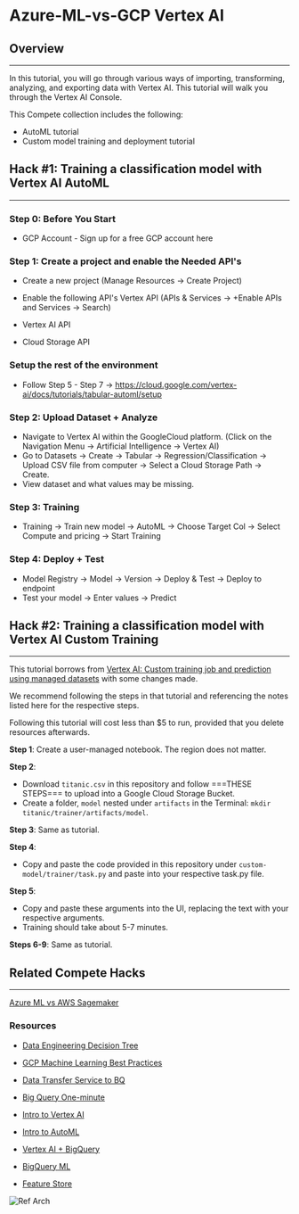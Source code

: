 # Azure-ML-vs-GCP Vertex AI

## Overview
---
In this tutorial, you will go through various ways of importing, transforming, analyzing, and exporting data with Vertex AI. This tutorial will walk you through the Vertex AI Console. 

This Compete collection includes the following:
- AutoML tutorial
- Custom model training and deployment tutorial


<!-- HACK #1 -->
## Hack #1: Training a classification model with Vertex AI AutoML
---

### Step 0: Before You Start 
* GCP Account - Sign up for a free GCP account here

### Step 1: Create a project and enable the Needed API's 
* Create a new project (Manage Resources -> Create Project)
* Enable the following API's Vertex API (APIs & Services -> +Enable APIs and Services -> Search)

 * Vertex AI API
 * Cloud Storage API

### Setup the rest of the environment
* Follow Step 5 - Step 7 -> https://cloud.google.com/vertex-ai/docs/tutorials/tabular-automl/setup 

### Step 2: Upload Dataset + Analyze 
* Navigate to Vertex AI within the GoogleCloud platform. (Click on the Navigation Menu -> Artificial Intelligence -> Vertex AI)
* Go to Datasets -> Create -> Tabular -> Regression/Classification -> Upload CSV file from computer -> Select a Cloud Storage Path -> Create.
* View dataset and what values may be missing.

### Step 3: Training 
* Training -> Train new model -> AutoML -> Choose Target Col -> Select Compute and pricing -> Start Training

### Step 4: Deploy + Test
* Model Registry -> Model -> Version -> Deploy & Test -> Deploy to endpoint
* Test your model -> Enter values -> Predict




<!-- HACK #2 -->
## Hack #2: Training a classification model with Vertex AI Custom Training
---
This tutorial borrows from [Vertex AI: Custom training job and prediction using managed datasets](https://codelabs.developers.google.com/codelabs/vertex-ai-custom-code-training#0) with some changes made.

We recommend following the steps in that tutorial and referencing the notes listed here for the respective steps.

Following this tutorial will cost less than $5 to run, provided that you delete resources afterwards.

**Step 1**: Create a user-managed notebook. The region does not matter.

**Step 2**: 
- Download `titanic.csv` in this repository and follow ===THESE STEPS=== to upload into a Google Cloud Storage Bucket.
 - Create a folder, `model` nested under `artifacts` in the Terminal: `mkdir titanic/trainer/artifacts/model`.
 
**Step 3**: Same as tutorial.

**Step 4**: 
- Copy and paste the code provided in this repository under `custom-model/trainer/task.py` and paste into your respective task.py file.

**Step 5**:
- Copy and paste these arguments into the UI, replacing the text with your respective arguments.
- Training should take about 5-7 minutes.

**Steps 6-9**: Same as tutorial.


## Related Compete Hacks
---
[Azure ML vs AWS Sagemaker](https://github.com/DataSciNAll/Azure-ML-vs-AWS-SageMaker-)


### Resources

- [Data Engineering Decision Tree](https://towardsdatascience.com/how-to-choose-the-right-google-cloud-platform-database-a223f4d7482f)

- [GCP Machine Learning Best Practices](https://cloud.google.com/architecture/ml-on-gcp-best-practices)

- [Data Transfer Service to BQ](https://cloud.google.com/bigquery/docs/loading-data-cloud-storage-csv)

- [Big Query One-minute](https://cloud.google.com/bigquery/docs/introduction)

- [Intro to Vertex AI](https://cloud.google.com/vertex-ai/docs/beginner/beginners-guide)

- [Intro to AutoML](https://cloud.google.com/vertex-ai/docs/beginner/beginners-guide)

- [Vertex AI + BigQuery](https://cloud.google.com/vertex-ai/docs/beginner/bqml)

- [BigQuery ML](https://cloud.google.com/bigquery-ml/docs/introduction)

- [Feature Store](https://cloud.google.com/vertex-ai/docs/featurestore/overview)

![Ref Arch](https://cloud.google.com/static/vertex-ai/docs/beginner/images/mlops_bq2.png)
